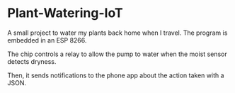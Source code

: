 # Plant-Watering-IoT

A small project to water my plants back home when I travel. The program is embedded in an ESP 8266.

The chip controls a relay to allow the pump to water when the moist sensor detects dryness. 

Then, it sends notifications to the phone app about the action taken with a JSON. 


